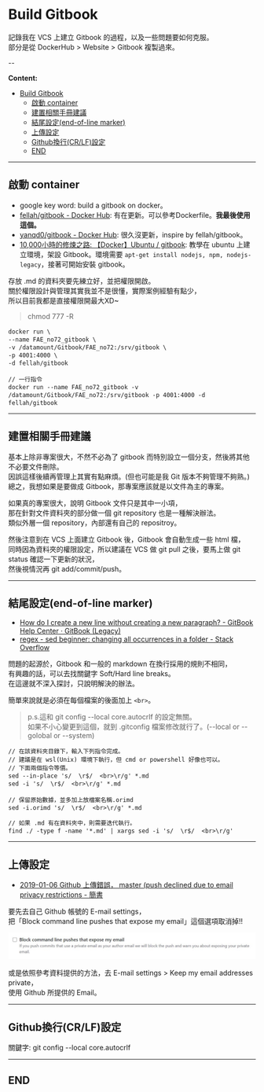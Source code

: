 # Build Gitbook

記錄我在 VCS 上建立 Gitbook 的過程，以及一些問題要如何克服。  <br>
部分是從 DockerHub > Website > Gitbook 複製過來。

--

**Content:**

<!-- TOC -->

- [Build Gitbook](#build-gitbook)
  - [啟動 container](#啟動-container)
  - [建置相關手冊建議](#建置相關手冊建議)
  - [結尾設定(end-of-line marker)](#結尾設定end-of-line-marker)
  - [上傳設定](#上傳設定)
  - [Github換行(CR/LF)設定](#github換行crlf設定)
  - [END](#end)

<!-- /TOC -->

---

## 啟動 container

- google key word: build a gitbook on docker。
- [fellah/gitbook - Docker Hub](https://hub.docker.com/r/fellah/gitbook/): 有在更新。可以參考Dockerfile。**我最後使用這個。**
- [yanqd0/gitbook - Docker Hub](https://hub.docker.com/r/yanqd0/gitbook/): 很久沒更新，inspire by fellah/gitbook。
- [10,000小時的修煉之路: 【Docker】Ubuntu / gitbook](http://webcache.googleusercontent.com/search?q=cache:3yNCZ36iXKQJ:maxdev.huder.link/2016/02/dockerubuntu-gitbook.html+&cd=10&hl=zh-TW&ct=clnk&gl=tw): 教學在 ubuntu 上建立環境，架設 Gitbook。環境需要 `apt-get install nodejs, npm, nodejs-legacy`，接著可開始安裝 gitbook。

存放 .md 的資料夾要先練立好，並把權限開啟。  <br>
關於權限設計與管理其實我並不是很懂，實際案例經驗有點少，  <br>
所以目前我都是直接權限開最大XD~

> chmod 777 <folder> -R

```{bash}
docker run \
--name FAE_no72_gitbook \
-v /datamount/Gitbook/FAE_no72:/srv/gitbook \
-p 4001:4000 \
-d fellah/gitbook

// 一行指令
docker run --name FAE_no72_gitbook -v /datamount/Gitbook/FAE_no72:/srv/gitbook -p 4001:4000 -d fellah/gitbook
```

---

## 建置相關手冊建議

基本上除非專案很大，不然不必為了 gitbook 而特別設立一個分支，然後將其他不必要文件刪除。  <br>
因誤這樣後續再管理上其實有點麻煩。(但也可能是我 Git 版本不夠管理不夠熟。)  <br>
總之，我想如果是要做成 Gitbook，那專案應該就是以文件為主的專案。

如果真的專案很大，說明 Gitbook 文件只是其中一小項，  <br>
那在針對文件資料夾的部分做一個 git repository 也是一種解決辦法。  <br>
類似外層一個 repository，內部還有自己的 repositroy。

然後注意到在 VCS 上面建立  Gitbook 後，Gitbook 會自動生成一些 html 檔，  <br>
同時因為資料夾的權限設定，所以建議在 VCS 做 git pull 之後，要馬上做 git status 確認一下更新的狀況，  <br>
然後視情況再 git add/commit/push。

---

## 結尾設定(end-of-line marker)

- [How do I create a new line without creating a new paragraph? - GitBook Help Center · GitBook (Legacy)](https://legacy.gitbook.com/book/gitbookio/help/discussions/40)
- [regex - sed beginner: changing all occurrences in a folder - Stack Overflow](https://stackoverflow.com/questions/905144/sed-beginner-changing-all-occurrences-in-a-folder)

問題的起源於，Gitbook 和一般的 markdown 在換行採用的規則不相同，  <br>
有興趣的話，可以去找關鍵字 Soft/Hard line breaks。  <br>
在這邊就不深入探討，只說明解決的辦法。

簡單來說就是必須在每個檔案的後面加上 `<br>`。  <br>

> p.s.這和 git config --local core.autocrlf 的設定無關。  <br>
> 如果不小心變更到這個，就到 .gitconfig 檔案修改就行了。(--local or --golobal or --system)

```{bash}
// 在該資料夾目錄下，輸入下列指令完成。
// 建議是在 wsl(Unix) 環境下執行，但 cmd or powershell 好像也可以。
// 下面兩個指令等價。
sed --in-place 's/  \r$/  <br>\r/g' *.md
sed -i 's/  \r$/  <br>\r/g' *.md

// 保留原始數據，並多加上放檔案名稱.orimd
sed -i.orimd 's/  \r$/  <br>\r/g' *.md
```

```{bash}
// 如果 .md 有在資料夾中，則需要迭代執行。
find ./ -type f -name '*.md' | xargs sed -i 's/  \r$/  <br>\r/g'
```

---

## 上傳設定

- [2019-01-06 Github 上傳錯誤， master (push declined due to email privacy restrictions - 簡書](https://www.jianshu.com/p/ae80af8f65e5)

要先去自己 Github 帳號的 E-mail settings，  <br>
把「Block command line pushes that expose my email」這個選項取消掉!!

![github_email_setting_command_line](./image/github_email_setting_command_line.jpg)

或是依照參考資料提供的方法，去 E-mail settings > Keep my email addresses private，  <br>
使用 Github 所提供的 Email。

---

## Github換行(CR/LF)設定

關鍵字: git config --local core.autocrlf

---

## END
